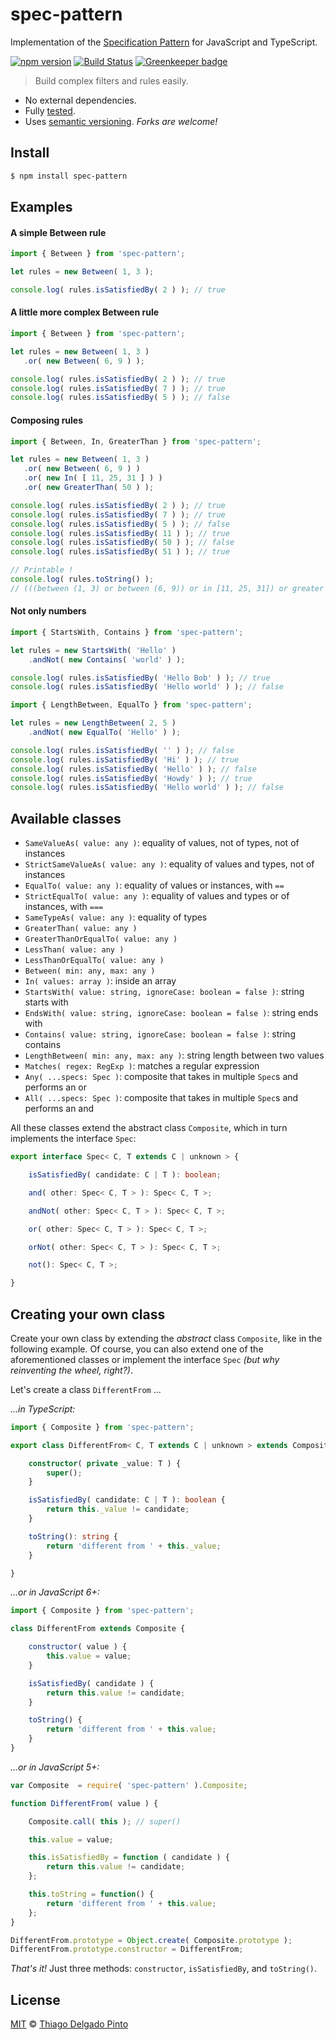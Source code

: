 # spec-pattern

Implementation of the [Specification Pattern](https://en.wikipedia.org/wiki/Specification_pattern) for JavaScript and TypeScript.

[![npm version](https://badge.fury.io/js/spec-pattern.svg)](https://badge.fury.io/js/spec-pattern)
[![Build Status](https://travis-ci.org/thiagodp/spec-pattern.svg?branch=master)](https://travis-ci.org/thiagodp/spec-pattern) [![Greenkeeper badge](https://badges.greenkeeper.io/thiagodp/spec-pattern.svg)](https://greenkeeper.io/)

> Build complex filters and rules easily.

- No external dependencies.
- Fully [tested](https://github.com/thiagodp/spec-pattern/blob/master/__tests__/index.spec.ts).
- Uses [semantic versioning](https://semver.org). *Forks are welcome!*

## Install

```bash
$ npm install spec-pattern
```

## Examples

#### A simple Between rule
 ```js
import { Between } from 'spec-pattern';

let rules = new Between( 1, 3 );

console.log( rules.isSatisfiedBy( 2 ) ); // true
```


#### A little more complex Between rule
 ```js
import { Between } from 'spec-pattern';

let rules = new Between( 1, 3 )
    .or( new Between( 6, 9 ) );

console.log( rules.isSatisfiedBy( 2 ) ); // true
console.log( rules.isSatisfiedBy( 7 ) ); // true
console.log( rules.isSatisfiedBy( 5 ) ); // false
```

#### Composing rules
 ```js
import { Between, In, GreaterThan } from 'spec-pattern';

let rules = new Between( 1, 3 )
    .or( new Between( 6, 9 ) )
    .or( new In( [ 11, 25, 31 ] ) )
    .or( new GreaterThan( 50 ) );

console.log( rules.isSatisfiedBy( 2 ) ); // true
console.log( rules.isSatisfiedBy( 7 ) ); // true
console.log( rules.isSatisfiedBy( 5 ) ); // false
console.log( rules.isSatisfiedBy( 11 ) ); // true
console.log( rules.isSatisfiedBy( 50 ) ); // false
console.log( rules.isSatisfiedBy( 51 ) ); // true

// Printable !
console.log( rules.toString() );
// (((between (1, 3) or between (6, 9)) or in [11, 25, 31]) or greater than 50)
```

#### Not only numbers
```js
import { StartsWith, Contains } from 'spec-pattern';

let rules = new StartsWith( 'Hello' )
    .andNot( new Contains( 'world' ) );

console.log( rules.isSatisfiedBy( 'Hello Bob' ) ); // true
console.log( rules.isSatisfiedBy( 'Hello world' ) ); // false
```

```js
import { LengthBetween, EqualTo } from 'spec-pattern';

let rules = new LengthBetween( 2, 5 )
    .andNot( new EqualTo( 'Hello' ) );

console.log( rules.isSatisfiedBy( '' ) ); // false
console.log( rules.isSatisfiedBy( 'Hi' ) ); // true
console.log( rules.isSatisfiedBy( 'Hello' ) ); // false
console.log( rules.isSatisfiedBy( 'Howdy' ) ); // true
console.log( rules.isSatisfiedBy( 'Hello world' ) ); // false
```

## Available classes

- `SameValueAs( value: any )`: equality of values, not of types, not of instances
- `StrictSameValueAs( value: any )`: equality of values and types, not of instances
- `EqualTo( value: any )`: equality of values or instances, with `==`
- `StrictEqualTo( value: any )`: equality of values and types or of instances, with `===`
- `SameTypeAs( value: any )`: equality of types
- `GreaterThan( value: any )`
- `GreaterThanOrEqualTo( value: any )`
- `LessThan( value: any )`
- `LessThanOrEqualTo( value: any )`
- `Between( min: any, max: any )`
- `In( values: array )`: inside an array
- `StartsWith( value: string, ignoreCase: boolean = false )`: string starts with
- `EndsWith( value: string, ignoreCase: boolean = false )`: string ends with
- `Contains( value: string, ignoreCase: boolean = false )`: string contains
- `LengthBetween( min: any, max: any )`: string length between two values
- `Matches( regex: RegExp )`: matches a regular expression
- `Any( ...specs: Spec )`: composite that takes in multiple `Spec`s and performs an or
- `All( ...specs: Spec )`: composite that takes in multiple `Spec`s and performs an and

All these classes extend the abstract class `Composite`, which in turn implements the interface `Spec`:

```typescript
export interface Spec< C, T extends C | unknown > {

    isSatisfiedBy( candidate: C | T ): boolean;

    and( other: Spec< C, T > ): Spec< C, T >;

    andNot( other: Spec< C, T > ): Spec< C, T >;

    or( other: Spec< C, T > ): Spec< C, T >;

    orNot( other: Spec< C, T > ): Spec< C, T >;

    not(): Spec< C, T >;

}
```

## Creating your own class

Create your own class by extending the *abstract* class `Composite`, like in the following example. Of course, you can also extend one of the aforementioned classes or implement the interface `Spec` *(but why reinventing the wheel, right?)*.

Let's create a class `DifferentFrom` ...

*...in TypeScript:*
```typescript
import { Composite } from 'spec-pattern';

export class DifferentFrom< C, T extends C | unknown > extends Composite< C, T > {

    constructor( private _value: T ) {
        super();
    }

    isSatisfiedBy( candidate: C | T ): boolean {
        return this._value != candidate;
    }

    toString(): string {
        return 'different from ' + this._value;
    }

}
```

*...or in JavaScript 6+:*
```js
import { Composite } from 'spec-pattern';

class DifferentFrom extends Composite {

    constructor( value ) {
        this.value = value;
    }

    isSatisfiedBy( candidate ) {
        return this.value != candidate;
    }

    toString() {
        return 'different from ' + this.value;
    }
}
```


*...or in JavaScript 5+:*
```js
var Composite  = require( 'spec-pattern' ).Composite;

function DifferentFrom( value ) {

    Composite.call( this ); // super()

    this.value = value;

    this.isSatisfiedBy = function ( candidate ) {
        return this.value != candidate;
    };

    this.toString = function() {
        return 'different from ' + this.value;
    };
}

DifferentFrom.prototype = Object.create( Composite.prototype );
DifferentFrom.prototype.constructor = DifferentFrom;
```

*That's it!* Just three methods: `constructor`, `isSatisfiedBy`, and `toString()`.

## License

[MIT](LICENSE) © [Thiago Delgado Pinto](https://github.com/thiagodp)
